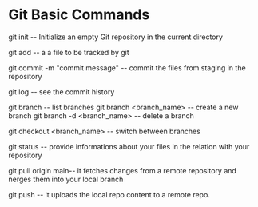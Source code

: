 # Git Basic Commands

git init -- Initialize an empty Git repository in the current directory

git add <file> --  a a file to be tracked by git

git commit -m "commit message" -- commit the files from staging in the repository

git log -- see the commit history

git branch -- list branches
git branch <branch_name> -- create a new branch
git branch -d <branch_name> -- delete a branch

git checkout <branch_name> -- switch between branches

git status -- provide informations about your files in the relation with your repository

git pull origin main-- it fetches changes from a remote repository and nerges them into your local branch

git push -- it uploads the local repo content to a remote repo.

